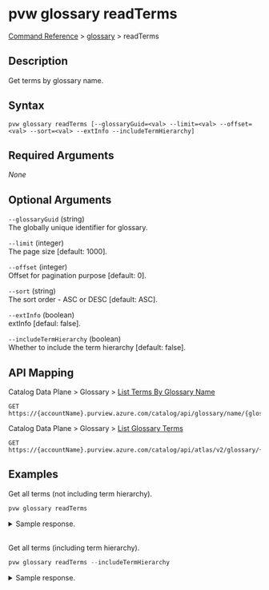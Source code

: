 # pvw glossary readTerms
[Command Reference](../../../README.md#command-reference) > [glossary](./main.md) > readTerms

## Description
Get terms by glossary name.

## Syntax
```
pvw glossary readTerms [--glossaryGuid=<val> --limit=<val> --offset=<val> --sort=<val> --extInfo --includeTermHierarchy]
```

## Required Arguments
*None*

## Optional Arguments
`--glossaryGuid` (string)  
The globally unique identifier for glossary.

`--limit` (integer)  
The page size [default: 1000].

`--offset` (integer)  
Offset for pagination purpose [default: 0].

`--sort` (string)  
The sort order - ASC or DESC [default: ASC].

`--extInfo` (boolean)  
extInfo [defaul: false].

`--includeTermHierarchy` (boolean)  
Whether to include the term hierarchy [default: false].

## API Mapping
Catalog Data Plane > Glossary > [List Terms By Glossary Name](https://docs.microsoft.com/en-us/rest/api/purview/catalogdataplane/glossary/list-terms-by-glossary-name)
```
GET https://{accountName}.purview.azure.com/catalog/api/glossary/name/{glossaryName}/terms
```

Catalog Data Plane > Glossary > [List Glossary Terms](https://docs.microsoft.com/en-us/rest/api/purview/catalogdataplane/glossary/list-glossary-terms)
```
GET https://{accountName}.purview.azure.com/catalog/api/atlas/v2/glossary/{glossaryGuid}/terms
```

## Examples
Get all terms (not including term hierarchy).
```powershell
pvw glossary readTerms
```

<details><summary>Sample response.</summary>
<p>

```json
[
    {
        "createTime": 1642161716110,
        "guid": "a91e0d7c-9504-44b8-87df-45b953e2b058",
        "longDescription": "",
        "name": "",
        "qualifiedName": "Workplace Analytics@Glossary",
        "shortDescription": null,
        "status": "Draft",
        "templateName": [],
        "updateTime": 1642161716110
    },
    {
        "createTime": 1642161716110,
        "guid": "21b5e0b7-1b24-4804-ac73-089004d46e95",
        "longDescription": "An adjustment is applied so that overlapping time is not double-counted when a person has overlapping meeting hours. For example, a person with non-declined meeting requests from 2:00 to 3:00 PM and 2:30 to 3:30 PM would yield 1.5 adjusted meeting hours.",
        "name": "Adjusted meeting hours",
        "qualifiedName": "Workplace Analytics_Adjusted meeting hours@Glossary",
        "shortDescription": null,
        "status": "Draft",
        "templateName": [],
        "updateTime": 1642161716110
    },
    {
        "createTime": 1642161716110,
        "guid": "2dea0df8-959d-455d-8283-1582c770e80e",
        "longDescription": "Aggregation means compiling data from multiple individuals or sources. The more individuals or sources whose data is used, the more difficult it is to identify personal data. Aggregation is one means of achieving de-identification.",
        "name": "Aggregation",
        "qualifiedName": "Workplace Analytics_Aggregation@Glossary",
        "shortDescription": null,
        "status": "Approved",
        "templateName": [],
        "updateTime": 1642161716110
    }
]
```
</p>
</details><br />

Get all terms (including term hierarchy).
```powershell
pvw glossary readTerms --includeTermHierarchy
```

<details><summary>Sample response.</summary>
<p>

```json
[
    {
        "createTime": 1642161716110,
        "guid": "a91e0d7c-9504-44b8-87df-45b953e2b058",
        "longDescription": "",
        "name": "Workplace Analytics",
        "nickName": "",
        "parentTerm": null,
        "qualifiedName": "Workplace Analytics@Glossary",
        "shortDescription": null,
        "status": "Draft",
        "templateName": [],
        "updateTime": 1642161716110
    },
    {
        "createTime": 1642161716110,
        "guid": "21b5e0b7-1b24-4804-ac73-089004d46e95",
        "longDescription": "An adjustment is applied so that overlapping time is not double-counted when a person has overlapping meeting hours. For example, a person with non-declined meeting requests from 2:00 to 3:00 PM and 2:30 to 3:30 PM would yield 1.5 adjusted meeting hours.",
        "name": "Workplace Analytics_Adjusted meeting hours",
        "nickName": "Adjusted meeting hours",
        "parentTerm": null,
        "qualifiedName": "Workplace Analytics_Adjusted meeting hours@Glossary",
        "shortDescription": null,
        "status": "Draft",
        "templateName": [],
        "updateTime": 1642161716110
    },
    {
        "createTime": 1642161716110,
        "guid": "2dea0df8-959d-455d-8283-1582c770e80e",
        "longDescription": "Aggregation means compiling data from multiple individuals or sources. The more individuals or sources whose data is used, the more difficult it is to identify personal data. Aggregation is one means of achieving de-identification.",
        "name": "Workplace Analytics_Aggregation",
        "nickName": "Aggregation",
        "parentTerm": null,
        "qualifiedName": "Workplace Analytics_Aggregation@Glossary",
        "shortDescription": null,
        "status": "Approved",
        "templateName": [],
        "updateTime": 1642161716110
    }
]
```
</p>
</details>
